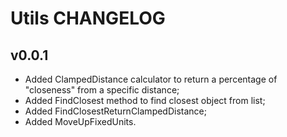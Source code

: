# Utils CHANGELOG

## v0.0.1

- Added ClampedDistance calculator to return a percentage of "closeness" from a specific distance;
- Added FindClosest method to find closest object from list;
- Added FindClosestReturnClampedDistance;
- Added MoveUpFixedUnits.